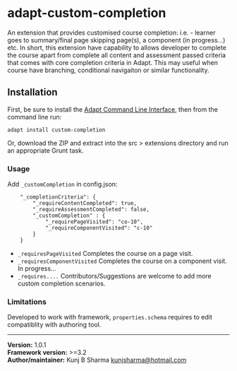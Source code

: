 # adapt-custom-completion  
    
An extension that provides customised course completion: i.e. - learner goes to summary/final page skipping page(s), a component (in progress...) etc. In short, this extension have capability to allows developer to complete the course apart from complete all content and assessment passed criteria that comes with core completion criteria in Adapt. This may useful when course have branching, conditional navigaiton or similar functionality.

## Installation

First, be sure to install the [Adapt Command Line Interface](https://github.com/cajones/adapt-cli), then from the command line run:

    adapt install custom-completion

Or, download the ZIP and extract into the src > extensions directory and run an appropriate Grunt task.


### Usage

Add `_customCompletion` in config.json:

```
	"_completionCriteria": {
        "_requireContentCompleted": true,
        "_requireAssessmentCompleted": false,
        "_customCompletion" : {
            "_requirePageVisited": "co-10",
            "_requireComponentVisited": "c-10"
        }
    }
```

* `_requiresPageVisited` Completes the course on a page visit.
* `_requiresComponentVisited` Completes the course on a component visit. In progress...
* `_requires....` Contributors/Suggestions are welcome to add more custom completion scenarios.


### Limitations

Developed to work with framework, `properties.schema` requires to edit compatiblity with authoring tool.

----------------------------
**Version:**  1.0.1  
**Framework version:** >=3.2  
**Author/maintainer:** Kunj B Sharma <kunjsharma@hotmail.com>  
